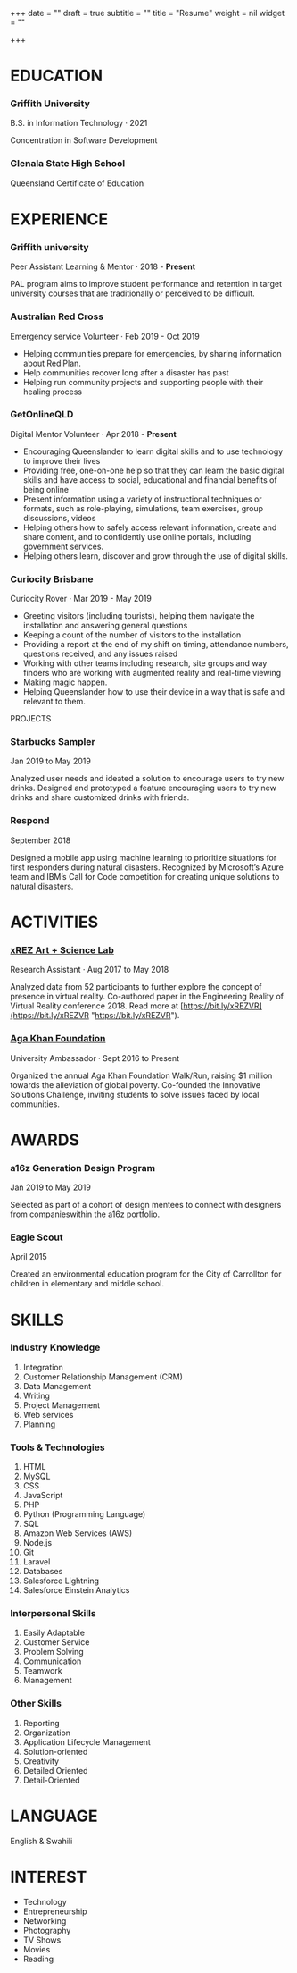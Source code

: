 +++
date = ""
draft = true
subtitle = ""
title = "Resume"
weight = nil
widget = ""

+++
# EDUCATION

### Griffith University

B.S. in Information Technology · 2021

Concentration in Software Development

### Glenala State High School

Queensland Certificate of Education

# EXPERIENCE

### Griffith university

Peer Assistant Learning & Mentor · 2018  - **Present**

PAL program aims to improve student performance and retention in target university courses that are traditionally or perceived to be difficult.

### Australian Red Cross

Emergency service Volunteer · Feb 2019 - Oct 2019

* Helping communities prepare for emergencies, by sharing information about RediPlan.
* Help communities recover long after a disaster has past
* Helping run community projects and supporting people with their healing process

### GetOnlineQLD

Digital Mentor Volunteer  ·  Apr 2018 - **Present**

* Encouraging Queenslander to learn digital skills and to use technology to improve their lives
* Providing free, one-on-one help so that they can learn the basic digital skills and have access to social, educational and financial benefits of being online
* Present information using a variety of instructional techniques or formats, such as role-playing, simulations, team exercises, group discussions, videos
* Helping others how to safely access relevant information, create and share content, and to confidently use online portals, including government services.
* Helping others learn, discover and grow through the use of digital skills.

### Curiocity Brisbane

Curiocity Rover ·  Mar 2019 - May 2019

* Greeting visitors (including tourists), helping them navigate the installation and answering general questions
* Keeping a count of the number of visitors to the installation
* Providing a report at the end of my shift on timing, attendance numbers, questions received, and any issues raised
* Working with other teams including research, site groups and way finders who are working with augmented reality and real-time viewing
* Making magic happen.
* Helping Queenslander how to use their device in a way that is safe and relevant to them.

PROJECTS

### Starbucks Sampler

Jan 2019 to May 2019

Analyzed user needs and ideated a solution to encourage users to try new drinks. Designed and prototyped a feature encouraging users to try new drinks and share customized drinks with friends.

### Respond

September 2018

Designed a mobile app using machine learning to prioritize situations for first responders during natural disasters. Recognized by Microsoft’s Azure team and IBM’s Call for Code competition for creating unique solutions to natural disasters.

# ACTIVITIES

### [xREZ Art + Science Lab](http://www.xrezlab.com/)

Research Assistant · Aug 2017 to May 2018

Analyzed data from 52 participants to further explore the concept of presence in virtual reality. Co-authored paper in the Engineering Reality of Virtual Reality conference 2018. Read more at [https://bit.ly/xREZVR](https://bit.ly/xREZVR "https://bit.ly/xREZVR").

### [Aga Khan Foundation](https://www.akfusa.org/)

University Ambassador · Sept 2016 to Present

Organized the annual Aga Khan Foundation Walk/Run, raising $1 million towards the alleviation of global poverty. Co-founded the Innovative Solutions Challenge, inviting students to solve issues faced by local communities.

# AWARDS

### a16z Generation Design Program

Jan 2019 to May 2019

Selected as part of a cohort of design mentees to connect with designers from companieswithin the a16z portfolio.

### Eagle Scout

April 2015

Created an environmental education program for the City of Carrollton for children in elementary and middle school.

# SKILLS

### Industry Knowledge

1. Integration
2. Customer Relationship Management (CRM)
3. Data Management
4. Writing
5. Project Management
6. Web services
7. Planning

### Tools & Technologies

 1. HTML
 2. MySQL
 3. CSS
 4. JavaScript
 5. PHP
 6. Python (Programming Language)
 7. SQL
 8. Amazon Web Services (AWS)
 9. Node.js
10. Git
11. Laravel
12. Databases
13. Salesforce Lightning
14. Salesforce Einstein Analytics

### Interpersonal Skills

1. Easily Adaptable
2. Customer Service
3. Problem Solving
4. Communication
5. Teamwork
6. Management

### Other Skills

1. Reporting
2. Organization
3. Application Lifecycle Management
4. Solution-oriented
5. Creativity
6. Detailed Oriented
7. Detail-Oriented

# LANGUAGE

English & Swahili

# INTEREST

* Technology
* Entrepreneurship
* Networking
* Photography
* TV Shows
* Movies
* Reading